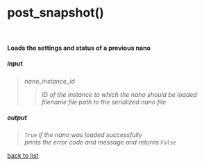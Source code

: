 # **post_snapshot()**
<br/>

#### Loads the settings and status of a previous nano
##### input
>*nano_instance_id*
>>*ID of the instance to which the nano should be loaded*    
>*filename*
>>*file path to the serialized nano file*

##### output
>*`True` if the nano was loaded successfully*    
>*prints the error code and message and returns `False`*

[back to list](../Index.md)
